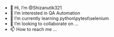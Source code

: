 - 👋 Hi, I’m @Shizanutik321
- 👀 I’m interested in QA Automation
- 🌱 I’m currently learning python\pytest\selenium
- 💞️ I’m looking to collaborate on ...
- 📫 How to reach me ...

<!---
Shizanutik321/Shizanutik321 is a ✨ special ✨ repository because its `README.md` (this file) appears on your GitHub profile.
You can click the Preview link to take a look at your changes.
--->
